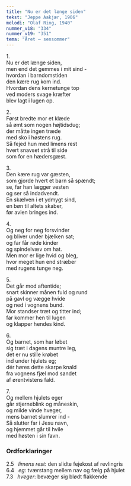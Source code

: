 ```yaml
---
title: "Nu er det længe siden"
tekst: "Jeppe Aakjær, 1906"
melodi: "Olaf Ring, 1940"
nummer_v18: "334"
nummer_v19: "351"
tema: "Året – sensommer"
---
```


1\.\
Nu er det længe siden,\
men end det gemmes i mit sind -\
hvordan i barndomstiden\
den kære rug kom ind.\
Hvordan dens kernetunge top\
ved moders svage kræfter\
blev lagt i lugen op.

2\.\
Først bredte mor et klæde\
så ømt som nogen højtidsdug;\
der måtte ingen træde\
med sko i høstens rug.\
Så fejed hun med limens rest\
hvert snavset strå til side\
som for en hædersgæst.

3\.\
Den kære rug var gæsten,\
som gjorde hvert et barn så spændt;\
se, far han lægger vesten\
og ser så indadvendt.\
En skælven i et ydmygt sind,\
en bøn til altets skaber,\
før avlen bringes ind.

4\.\
Og neg for neg forsvinder\
og bliver under bjælken sat;\
og far får røde kinder\
og spindelvæv om hat.\
Men mor er lige hvid og bleg,\
hvor meget hun end stræber\
med rugens tunge neg.

5\.\
Det går mod aftentide;\
snart skinner månen fuld og rund\
på gavl og vægge hvide\
og ned i vognens bund.\
Mor standser træt og titter ind;\
far kommer hen til lugen\
og klapper hendes kind.

6\.\
Og barnet, som har løbet\
sig træt i dagens muntre leg,\
det er nu stille krøbet\
ind under hjulets eg;\
dér høres dette skarpe knald\
fra vognens fjæl mod sandet\
af ørentvistens fald.

7\.\
Og mellem hjulets eger\
går stjerneblink og måneskin,\
og milde vinde hveger,\
mens barnet slumrer ind -\
Så slutter far i Jesu navn,\
og hjemmet går til hvile\
med høsten i sin favn.

### Ordforklaringer
2.5   *limens rest*: den slidte fejekost af revlingris\
6.4   *eg*: tværstang mellem nav og fælg på hjulet\
7.3   *hveger*: bevæger sig blødt flakkende